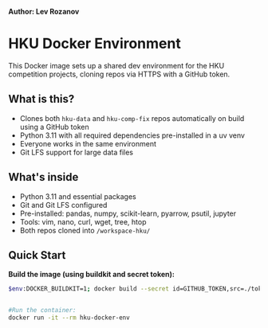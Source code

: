 **Author: Lev Rozanov**

# HKU Docker Environment

This Docker image sets up a shared dev environment for the HKU competition projects, cloning repos via HTTPS with a GitHub token.

## What is this?

- Clones both `hku-data` and `hku-comp-fix` repos automatically on build using a GitHub token  
- Python 3.11 with all required dependencies pre-installed  in a uv venv
- Everyone works in the same environment  
- Git LFS support for large data files  

## What's inside

- Python 3.11 and essential packages  
- Git and Git LFS configured  
- Pre-installed: pandas, numpy, scikit-learn, pyarrow, psutil, jupyter  
- Tools: vim, nano, curl, wget, tree, htop  
- Both repos cloned into `/workspace-hku/`  

## Quick Start

**Build the image (using buildkit and secret token):**  
```bash
$env:DOCKER_BUILDKIT=1; docker build --secret id=GITHUB_TOKEN,src=./token.txt -t hku-docker-env .


#Run the container:
docker run -it --rm hku-docker-env
